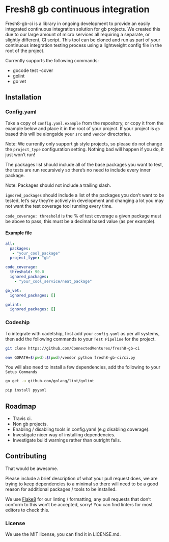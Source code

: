 # Fresh8 gb continuous integration

Fresh8-gb-ci is a library in ongoing development to provide an easily integrated continuous integration solution for gb projects. We created this due to our large amount of micro services all requiring a separate, or slightly different, CI script. This tool can be cloned and run as part of your continuous integration testing process using a lightweight config file in the root of the project.

Currently supports the following commands:

* gocode test -cover
* golint
* go vet

## Installation

### Config.yaml

Take a copy of `config.yaml.example` from the repository, or copy it from the example below and place it in the root of your project. If your project is `gb` based this will be alongside your `src` and `vendor` directories.

Note: We currently only support `gb` style projects, so please do not change the `project_type` configuration setting. Nothing bad will happen if you do, it just won’t run!

The packages list should include all of the base packages you want to test, the tests are run recursively so there’s no need to include every inner package.

Note: Packages should not include a trailing slash.

`ignored_packages` should include a list of the packages you don’t want to be tested, let’s say they’re actively in development and changing a lot you may not want the test coverage tool running every time.

`code_coverage: threshold` is the % of test coverage a given package must be above to pass, this must be a decimal based value (as per example).

#### Example file

```YAML
all:
  packages:
   - "your_cool_package"
  project_type: "gb"

code_coverage:
  threshold: 90.0
  ignored_packages:
    - "your_cool_service/neat_package"

go_vet:
  ignored_packages: []

golint:
  ignored_packages: []

```

### Codeship

To integrate with cadetship, first add your `config.yaml` as per all systems, then add the following commands to your `Test Pipeline` for the project.

```bash
git clone https://github.com/ConnectedVentures/fresh8-gb-ci

env GOPATH=$(pwd):$(pwd)/vendor python fresh8-gb-ci/ci.py
```

You will also need to install a few dependencies, add the following to your `Setup Commands`

```bash
go get -u github.com/golang/lint/golint

pip install pyyaml
```

## Roadmap

* Travis ci.
* Non gb projects.
* Enabling / disabling tools in config.yaml (e.g disabling coverage).
* Investigate nicer way of installing dependencies.
* Investigate build warnings rather than outright fails.

## Contributing

That would be awesome.

Please include a brief description of what your pull request does, we are trying to keep dependencies to a minimal so there will need to be a good reason for additional packages / tools to be installed.

We use [Flake8](https://pypi.python.org/pypi/flake8) for our linting / formatting, any pull requests that don’t conform to this won’t be accepted, sorry! You can find linters for most editors to check this.

### License

We use the MIT license, you can find it in LICENSE.md.
